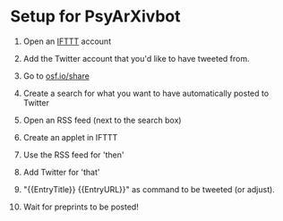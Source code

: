 # Setup for PsyArXivbot

1. Open an [IFTTT](https://ifttt.com) account

2. Add the Twitter account that you'd like to have tweeted from.

3. Go to [osf.io/share](https://osf.io/share)

4. Create a search for what you want to have automatically posted to Twitter

5. Open an RSS feed (next to the search box)

6. Create an applet in IFTTT

7. Use the RSS feed for 'then'

8. Add Twitter for 'that'

9. "{{EntryTitle}} {{EntryURL}}" as command to be tweeted (or adjust).

10. Wait for preprints to be posted!

